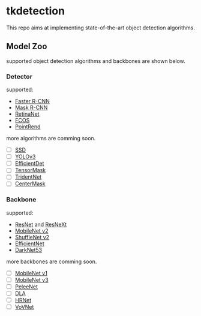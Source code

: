 # tkdetection

This repo aims at implementing state-of-the-art object detection algorithms.

## Model Zoo

supported object detection algorithms and backbones are shown below.

### Detector

supported:

+ [Faster R-CNN](https://arxiv.org/abs/1506.01497)
+ [Mask R-CNN](https://arxiv.org/abs/1703.06870)
+ [RetinaNet](https://arxiv.org/abs/1708.02002)
+ [FCOS](https://arxiv.org/abs/1904.01355)
+ [PointRend](https://arxiv.org/abs/1912.08193)

more algorithms are comming soon.

- [ ] [SSD](https://arxiv.org/abs/1512.02325)
- [ ] [YOLOv3](https://arxiv.org/abs/1804.02767)
- [ ] [EfficientDet](https://arxiv.org/abs/1911.09070)
- [ ] [TensorMask](https://arxiv.org/abs/1903.12174)
- [ ] [TridentNet](https://arxiv.org/abs/1901.01892)
- [ ] [CenterMask](https://arxiv.org/abs/2004.04446)

### Backbone

supported:

+ [ResNet](https://arxiv.org/abs/1512.03385) and [ResNeXt](https://arxiv.org/abs/1611.05431)
+ [MobileNet v2](https://arxiv.org/abs/1801.04381)
+ [ShuffleNet v2](https://arxiv.org/abs/1807.11164)
+ [EfficientNet](https://arxiv.org/abs/1905.11946)
+ [DarkNet53](https://arxiv.org/abs/1804.02767)

more backbones are comming soon.

- [ ] [MobileNet v1](https://arxiv.org/abs/1704.04861)
- [ ] [MobileNet v3](https://arxiv.org/abs/1905.02244)
- [ ] [PeleeNet](https://arxiv.org/abs/1804.06882)
- [ ] [DLA](https://arxiv.org/abs/1707.06484)
- [ ] [HRNet](https://arxiv.org/abs/1904.04514)
- [ ] [VoVNet](https://arxiv.org/abs/1904.09730)
